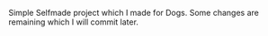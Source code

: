 Simple Selfmade project which I made for Dogs. Some changes are remaining which I will commit later.
